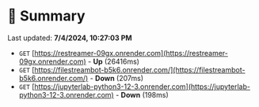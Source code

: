 # 📖 Summary
Last updated: **7/4/2024, 10:27:03 PM**

- `GET` [https://restreamer-09gx.onrender.com](https://restreamer-09gx.onrender.com) - **Up** (26416ms)
- `GET` [https://filestreambot-b5k6.onrender.com/](https://filestreambot-b5k6.onrender.com/) - **Down** (207ms)
- `GET` [https://jupyterlab-python3-12-3.onrender.com](https://jupyterlab-python3-12-3.onrender.com) - **Down** (198ms)
